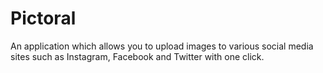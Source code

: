 # Pictoral
An application which allows you to upload images to various social media sites such as Instagram, Facebook and Twitter with one click.


